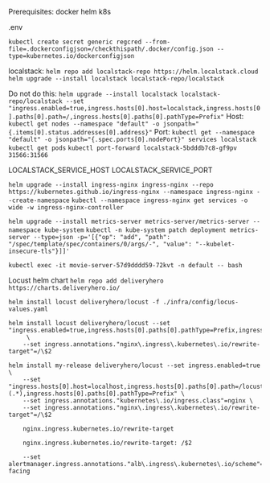 Prerequisites:
docker
helm
k8s

.env

`kubectl create secret generic regcred --from-file=.dockerconfigjson=/checkthispath/.docker/config.json --type=kubernetes.io/dockerconfigjson`

localstack:
`helm repo add localstack-repo https://helm.localstack.cloud`
`helm upgrade --install localstack localstack-repo/localstack`


Do not do this: `helm upgrade --install localstack localstack-repo/localstack --set "ingress.enabled=true,ingress.hosts[0].host=localstack,ingress.hosts[0].paths[0].path=/,ingress.hosts[0].paths[0].pathType=Prefix"`
Host: `kubectl get nodes --namespace "default" -o jsonpath="{.items[0].status.addresses[0].address}"`
Port: `kubectl get --namespace "default" -o jsonpath="{.spec.ports[0].nodePort}" services localstack`
`kubectl get pods`
`kubectl port-forward localstack-5bdddb7c8-gf9pv 31566:31566`

LOCALSTACK_SERVICE_HOST
LOCALSTACK_SERVICE_PORT

`helm upgrade --install ingress-nginx ingress-nginx --repo https://kubernetes.github.io/ingress-nginx --namespace ingress-nginx --create-namespace`
`kubectl --namespace ingress-nginx get services -o wide -w ingress-nginx-controller`


`helm upgrade --install metrics-server metrics-server/metrics-server --namespace kube-system`
`kubectl -n kube-system patch deployment metrics-server --type=json -p='[{"op": "add", "path": "/spec/template/spec/containers/0/args/-", "value": "--kubelet-insecure-tls"}]]'`

`kubectl exec -it movie-server-57d9dddd59-72kvt -n default -- bash`


Locust helm chart
`helm repo add deliveryhero https://charts.deliveryhero.io/`
```
helm install locust deliveryhero/locust -f ./infra/config/locus-values.yaml

helm install locust deliveryhero/locust --set "ingress.enabled=true,ingress.hosts[0].paths[0].pathType=Prefix,ingress.hosts[0].host=localhost,ingress.hosts[0].paths[0].path=/locust"
     \
    --set ingress.annotations."nginx\.ingress\.kubernetes\.io/rewrite-target"=/\$2

helm install my-release deliveryhero/locust --set ingress.enabled=true \
    --set "ingress.hosts[0].host=localhost,ingress.hosts[0].paths[0].path=/locust(/|\$)(.*),ingress.hosts[0].paths[0].pathType=Prefix" \
    --set ingress.annotations."kubernetes\.io/ingress.class"=nginx \
    --set ingress.annotations."nginx\.ingress\.kubernetes\.io/rewrite-target"=/\$2

    nginx.ingress.kubernetes.io/rewrite-target
    
    nginx.ingress.kubernetes.io/rewrite-target: /$2
    
    --set alertmanager.ingress.annotations."alb\.ingress\.kubernetes\.io/scheme"=internet-facing
```